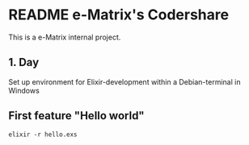 # README e-Matrix's Codershare


This is a e-Matrix internal project.



## 1. Day

Set up environment for Elixir-development within a Debian-terminal in Windows

## First feature "Hello world"

    elixir -r hello.exs
